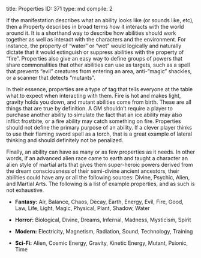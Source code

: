 title:          Properties
ID:             371
type:           md
compile:        2


If the manifestation describes what an ability looks like (or sounds like, etc), then a Property describes in broad terms how it interacts with the world around it. It is a shorthand way to describe how abilities should work together as well as interact with the characters and the environment. For instance, the property of “water” or “wet” would logically and naturally dictate that it would extinguish or suppress abilities with the property of “fire”. Properties also give an easy way to define groups of powers that share commonalities that other abilities can use as targets, such as a spell that prevents “evil” creatures from entering an area, anti-”magic” shackles, or a scanner that detects “mutants”.

In their essence, properties are a type of tag that tells everyone at the table what to expect when interacting with them. Fire is hot and makes light, gravity holds you down, and mutant abilities come from birth. These are all things that are true by definition. A GM shouldn’t require a player to purchase another ability to simulate the fact that an ice ability may also inflict frostbite, or a fire ability may catch something on fire. Properties should not define the primary purpose of an ability. If a clever player thinks to use their flaming sword spell as a torch, that is a great example of lateral thinking and should definitely not be penalized.

Finally, an ability can have as many or as few properties as it needs. In other words, if an advanced alien race came to earth and taught a character an alien style of martial arts that gives them super-heroic powers derived from the dream consciousness of their semi-divine ancient ancestors, their abilities could have any or all the following sources: Divine, Psychic, Alien, and Martial Arts. The following is a list of example properties, and as such is not exhaustive.

- **Fantasy:** Air, Balance, Chaos, Decay, Earth, Energy, Evil, Fire, Good, Law, Life, Light, Magic, Physical, Plant, Shadow, Water

- **Horror:** Biological, Divine, Dreams, Infernal, Madness, Mysticism, Spirit

- **Modern:** Electricity, Magnetism, Radiation, Sound, Technology, Training

- **Sci-Fi:** Alien, Cosmic Energy, Gravity, Kinetic Energy, Mutant, Psionic, Time